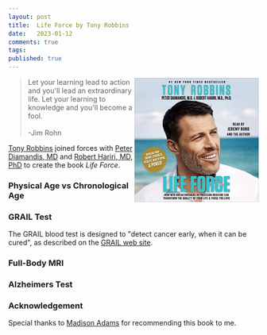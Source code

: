 ```yaml
---
layout: post
title:  Life Force by Tony Robbins
date:   2023-01-12
comments: true
tags: 
published: true
---
```


<img src="/images/life_force_tony_robbins.jpg" align="right" width="250" padding="10" alt="Life Force by Tony Robbins" title="Life Force by Tony Robbins" /> 


>Let your learning lead to action and you'll lead an extraordinary life. Let your learning to knowledge and you'll become a fool.<br/>&nbsp;<br/>-Jim Rohn

[Tony Robbins](https://www.tonyrobbins.com) joined forces with [Peter Diamandis, MD](https://www.linkedin.com/in/peterdiamandis/) and [Robert Hariri, MD, PhD](https://www.linkedin.com/in/drbobhariri/) to create the book _Life Force_.

<!--more-->

### Physical Age vs Chronological Age


### GRAIL Test

The GRAIL blood test is designed to "detect cancer early, when it can be cured", as described on the [GRAIL web site](https://grail.com/).


### Full-Body MRI


### Alzheimers Test



### Acknowledgement

Special thanks to [Madison Adams](https://www.linkedin.com/in/madison-adams-mba-72b9643a/) for recommending this book to me.
